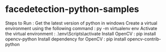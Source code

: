 # facedetection-python-samples

Steps to Run : 
  Get the latest version of python in windows 
  Create a virtual environment using the following command : py -m virtualenv env
  Activate the virtual environment : .\env\Scripts\activate
  Install OpenCV : pip install opencv-python
  Install dependency for OpenCV : pip install opencv-contrib-python
